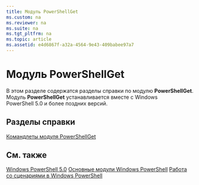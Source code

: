 ```yaml
---
title: Модуль PowerShellGet
ms.custom: na
ms.reviewer: na
ms.suite: na
ms.tgt_pltfrm: na
ms.topic: article
ms.assetid: e4d6867f-a32a-4564-9e43-409babee97a7
---
```

# Модуль PowerShellGet
В этом разделе содержатся разделы справки по модулю **PowerShellGet**. Модуль **PowerShellGet** устанавливается вместе с Windows PowerShell 5.0 и более поздних версий.

## Разделы справки
[Командлеты модуля PowerShellGet](http://technet.microsoft.com/library/dn807169.aspx)

## См. также
[Windows PowerShell 5.0](../../core-powershell/core-modules/Windows-PowerShell-5.0.md)
[Основные модули Windows PowerShell](https://technet.microsoft.com/en-us/library/4b75f1e4-f327-48f3-92ab-bf5435094d41)
[Работа со сценариями в Windows PowerShell](../fundamental/Scripting-with-Windows-PowerShell.md)



<!--HONumber=May16_HO2-->


